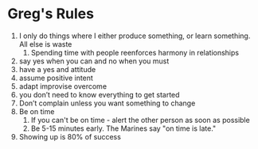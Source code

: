 # Greg's Rules
1.  I only do things where I either produce something, or learn something. All else is waste
	1. Spending time with people reenforces harmony in relationships
2.  say yes when you can and no when you must
3.  have a yes and attitude
4.  assume positive intent
5.  adapt improvise overcome
6.  you don’t need to know everything to get started
7.  Don’t complain unless you want something to change
8. Be on time
	1. If you can't be on time - alert the other person as soon as possible
	2. Be 5-15 minutes early. The Marines say "on time is late."  
9. Showing up is 80% of success
<!--stackedit_data:
eyJoaXN0b3J5IjpbMTc4ODY3NjM3NiwxNjIwODU0NTFdfQ==
-->